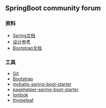 ## SpringBoot community forum
### 资料
* [Spring文档](https://spring.io/guides/)
* [设计参考](https://elasticsearch.cn/explore/)
* [Bootstrap文档](https://v3.bootcss.com/getting-started/)
### 工具
* [Git](https://git-scm.com/download/)
* [Bootstrap](https://v3.bootcss.com/)
* [mybatis-spring-boot-starter]()
* [pagehelper-spring-boot-starter]()
* [lombok]()
* [thymeleaf]()
